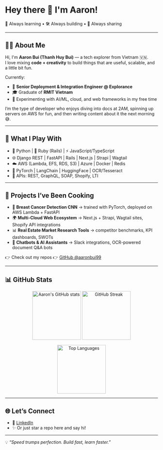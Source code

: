 # Hey there 👋 I'm Aaron!  

🌱 Always learning • 🛠️ Always building • 🤝 Always sharing  

---

## 👨‍💻 About Me
Hi, I'm **Aaron Bui (Thanh Huy Bui)** — a tech explorer from Vietnam 🇻🇳.  
I love mixing **code + creativity** to build things that are useful, scalable, and a little bit fun.  

Currently:
- 🚀 **Senior Deployment & Integration Engineer @ Explorance**
- 🎓 Graduate of **RMIT Vietnam**
- 🧪 Experimenting with AI/ML, cloud, and web frameworks in my free time  

I’m the type of developer who enjoys diving into docs at 2AM, spinning up servers on AWS for fun, and then writing content about it the next morning 😅.  

---

## 🔧 What I Play With
- 🐍 Python | 💎 Ruby (Rails) | ⚡ JavaScript/TypeScript  
- 🌐 Django REST | FastAPI | Rails | Next.js | Strapi | Wagtail  
- ☁️ AWS (Lambda, EFS, RDS, S3) | Azure | Docker | Redis  
- 🤖 PyTorch | LangChain | HuggingFace | OCR/Tesseract  
- 🔗 APIs: REST, GraphQL, SOAP, Shopify, LTI  

---

## 🌟 Projects I’ve Been Cooking
- 🔬 **Breast Cancer Detection CNN** → trained with PyTorch, deployed on AWS Lambda + FastAPI  
- 🌍 **Multi-Cloud Web Ecosystem** → Next.js + Strapi, Wagtail sites, Shopify API integrations  
- 📊 **Real Estate Market Research Tools** → competitor benchmarks, KPI dashboards, SWOTs  
- 🤖 **Chatbots & AI Assistants** → Slack integrations, OCR-powered document Q&A bots  

👉 Check out my repos 👉 [GitHub @aaronbui99](https://github.com/aaronbui99)  

---

## 📊 GitHub Stats  

<p align="center">
  <img src="https://github-readme-stats.vercel.app/api?username=aaronbui99&show_icons=true&theme=tokyonight" alt="Aaron's GitHub stats" height="160"/>
  <img src="https://github-readme-streak-stats.herokuapp.com/?user=aaronbui99&theme=tokyonight" alt="GitHub Streak" height="160"/>
</p>  

<p align="center">
  <img src="https://github-readme-stats.vercel.app/api/top-langs/?username=aaronbui99&layout=compact&theme=tokyonight" alt="Top Languages" height="160"/>
</p>  

---

## 🌐 Let’s Connect
- 💼 [LinkedIn](https://www.linkedin.com/in/huy-bui-thanh-372a56194)  
- ✨ Or just star a repo here and say hi!  

---

💡 *“Speed trumps perfection. Build fast, learn faster.”*
